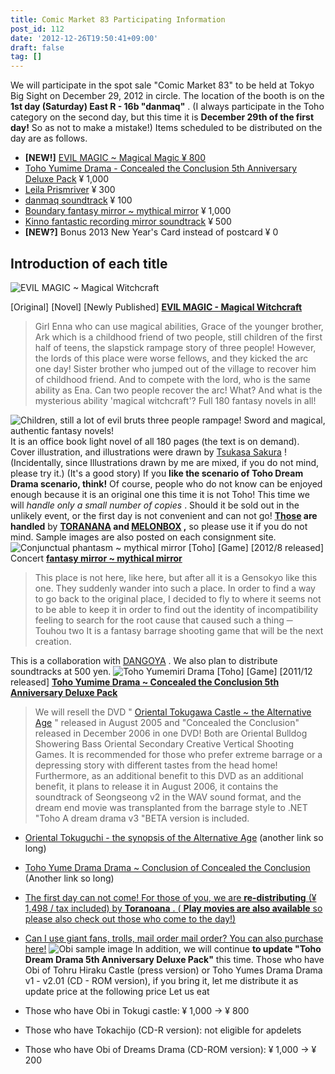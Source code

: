 ```yaml
---
title: Comic Market 83 Participating Information
post_id: 112
date: '2012-12-26T19:50:41+09:00'
draft: false
tag: []
---
```


We will participate in the spot sale "Comic Market 83" to be held at Tokyo Big Sight on December 29, 2012 in circle. The location of the booth is on the **1st day (Saturday) East R - 16b "danmaq"** . (I always participate in the Toho category on the second day, but this time it is **December 29th of the first day!** So as not to make a mistake!) Items scheduled to be distributed on the day are as follows.

*   **\[NEW!\]** [EVIL MAGIC ~ Magical Magic ¥ 800](/?p=1103)
*   [Toho Yumime Drama - Concealed the Conclusion 5th Anniversary Deluxe Pack](/!/thC/) ¥ 1,000
*   [Leila Prismriver](/!/leila/) ¥ 300
*   [danmaq soundtrack](/!/dst/) ¥ 100
*   [Boundary fantasy mirror ~ mythical mirror](http://kagaminer.in/) ¥ 1,000
*   [Kinno fantastic recording mirror soundtrack](http://kagaminer.in/) ¥ 500
*   **\[NEW?\]** Bonus 2013 New Year's Card instead of postcard ¥ 0

## Introduction of each title

![EVIL MAGIC ~ Magical Witchcraft](/wp-content/uploads/2012/11/em-229x300.jpg)

\[Original\] \[Novel\] \[Newly Published\] **[EVIL MAGIC - Magical Witchcraft](/?p=1103)**

> Girl Enna who can use magical abilities, Grace of the younger brother, Ark which is a childhood friend of two people, still children of the first half of teens, the slapstick rampage story of three people! However, the lords of this place were worse fellows, and they kicked the arc one day! Sister brother who jumped out of the village to recover him of childhood friend. And to compete with the lord, who is the same ability as Ena. Can two people recover the arc! What? And what is the mysterious ability 'magical witchcraft'? Full 180 fantasy novels in all!

![Children, still a lot of evil bruts three people rampage! Sword and magical, authentic fantasy novels!](/wp-content/uploads/2012/11/em_POP-300x300.png) It is an office book light novel of all 180 pages (the text is on demand). Cover illustration, and illustrations were drawn by [Tsukasa Sakura](http://dungeonmania.web.fc2.com/) ! (Incidentally, since Illustrations drawn by me are mixed, if you do not mind, please try it.) (It's a good story) If you **like the scenario of Toho Dream Drama scenario, think!** Of course, people who do not know can be enjoyed enough because it is an original one this time it is not Toho! This time we will _handle only a small number of copies_ . Should it be sold out in the unlikely event, or the first day is not convenient and can not go! **[Those](http://shop.melonbooks.co.jp/shop/detail/212001056182) are handled** by **[TORANANA](http://www.toranoana.jp/mailorder/article/04/0030/08/49/040030084948.html) and [MELONBOX](http://shop.melonbooks.co.jp/shop/detail/212001056182) ,** so please use it if you do not mind. Sample images are also posted on each consignment site. ![Conjunctual phantasm ~ mythical mirror](/wp-content/uploads/2012/11/thM_outside-300x296.jpg) \[Toho\] \[Game\] \[2012/8 released\] Concert **[fantasy mirror ~ mythical mirror](http://kagaminer.in/)**

> This place is not here, like here, but after all it is a Gensokyo like this one. They suddenly wander into such a place. In order to find a way to go back to the original place, I decided to fly to where it seems not to be able to keep it in order to find out the identity of incompatibility feeling to search for the root cause that caused such a thing ─ Touhou two It is a fantasy barrage shooting game that will be the next creation.

This is a collaboration with [DANGOYA](http://dangoya.moo.jp/) . We also plan to distribute soundtracks at 500 yen. ![Toho Yumemiri Drama](/wp-content/uploads/2012/11/c70-212x300.jpg) \[Toho\] \[Game\] \[2011/12 released\] **[Toho Yumime Drama ~ Concealed the Conclusion 5th Anniversary Deluxe Pack](/!/thC/)**

> We will resell the DVD " [Oriental Tokugawa Castle ~ the Alternative Age](/!/thA/) " released in August 2005 and "Concealed the Conclusion" released in December 2006 in one DVD! Both are Oriental Bulldog Showering Bass Oriental Secondary Creative Vertical Shooting Games. It is recommended for those who prefer extreme barrage or a depressing story with different tastes from the head home! Furthermore, as an additional benefit to this DVD as an additional benefit, it plans to release it in August 2006, it contains the soundtrack of Seongseong v2 in the WAV sound format, and the dream end movie was transplanted from the barrage style to .NET "Toho A dream drama v3 "BETA version is included.

*   [Oriental Tokuguchi - the synopsis of the Alternative Age](/!/thA/story.html) (another link so long)
*   [Toho Yume Drama Drama ~ Conclusion of Concealed the Conclusion](/!/thC/story.html) (Another link so long)
*   [The first day can not come! For those of you, we are **re-distributing** (¥ 1,498 / tax included) by **Toranoana** . ( **Play movies are also available** so please also check out those who come to the day!)](http://www.toranoana.jp/mailorder/article/04/0030/06/41/040030064180.html)
*   [Can I use giant fans, trolls, mail order mail order? You can also purchase here!](https://www1n.sppd.ne.jp/danmaq.com/e-danmaq/?type=cat&no=00001000005) ![Obi sample image](/wp-content/uploads/2012/11/cap_s.jpg) In addition, we will continue **to update "Toho Dream Drama 5th Anniversary Deluxe Pack"** this time. Those who have Obi of Tohru Hiraku Castle (press version) or Toho Yumes Drama Drama v1 - v2.01 (CD - ROM version), if you bring it, let me distribute it as update price at the following price Let us eat
    
*   Those who have Obi in Tokugi castle: ¥ 1,000 → ¥ 800
    
*   Those who have Tokachijo (CD-R version): not eligible for apdelets
*   Those who have Obi of Dreams Drama (CD-ROM version): ¥ 1,000 → ¥ 200